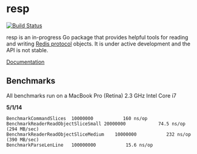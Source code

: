 resp
====

[![Build Status](https://travis-ci.org/stvp/resp.svg?branch=master)](https://travis-ci.org/stvp/resp)

resp is an in-progress Go package that provides helpful tools for reading and
writing [Redis protocol][resp] objects. It is under active development and the
API is not stable.

[Documentation][docs]

[resp]: http://redis.io/topics/protocol
[docs]: http://godoc.org/github.com/stvp/resp

Benchmarks
----------

All benchmarks run on a MacBook Pro (Retina) 2.3 GHz Intel Core i7

**5/1/14**

    BenchmarkCommandSlices	10000000	       160 ns/op
    BenchmarkReaderReadObjectSliceSmall	20000000	        74.5 ns/op	(294 MB/sec)
    BenchmarkReaderReadObjectSliceMedium	10000000	       232 ns/op	(390 MB/sec)
    BenchmarkParseLenLine	100000000	        15.6 ns/op

